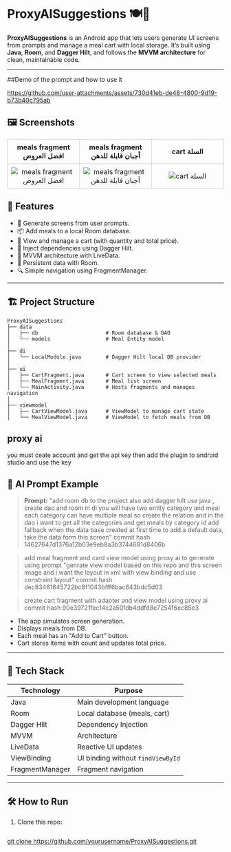 # ProxyAISuggestions 🍽️🤖

**ProxyAISuggestions** is an Android app that lets users generate UI screens from prompts and manage a meal cart with local storage. It’s built using **Java**, **Room**, and **Dagger Hilt**, and follows the **MVVM architecture** for clean, maintainable code.

---

##Demo of the prompt and how to use it 

https://github.com/user-attachments/assets/730d41eb-de48-4800-9d19-b73b40c795ab

## 🖼️ Screenshots

<table style="width: 100%; border-collapse: collapse;"><tbody><tr><th style="width: 33.333333333333336%; text-align: center; border: 1px solid #ccc; padding: 8px;">meals fragment افضل العروض  </th><th style="width: 33.333333333333336%; text-align: center; border: 1px solid #ccc; padding: 8px;">meals fragment  أجبان قابلة للدهن</th><th style="width: 33.333333333333336%; text-align: center; border: 1px solid #ccc; padding: 8px;">cart السلة</th></tr><tr><td style="width: 33.333333333333336%; text-align: center; border: 1px solid #ccc; padding: 8px;"><img style="max-width: 100%; height: auto;" alt="meals fragment افضل العروض" src="https://github.com/user-attachments/assets/3c59c96f-9733-4be1-a212-ff1512515bd7"></td><td style="width: 33.333333333333336%; text-align: center; border: 1px solid #ccc; padding: 8px;"><img style="max-width: 100%; height: auto;" alt="meals fragment  أجبان قابلة للدهن" src="https://github.com/user-attachments/assets/1d2bba98-92d2-4553-82ad-eb4df49d4054"></td><td style="width: 33.333333333333336%; text-align: center; border: 1px solid #ccc; padding: 8px;"><img style="max-width: 100%; height: auto;" alt="cart السلة" src="https://github.com/user-attachments/assets/82ff853d-4667-4538-a871-1ceea015f91f"></td></tr></tbody></table>


## 🚀 Features

- 🧠 Generate screens from user prompts.
- 📦 Add meals to a local Room database.
- 🛒 View and manage a cart (with quantity and total price).
- 💉 Inject dependencies using Dagger Hilt.
- 🧩 MVVM architecture with LiveData.
- 🔄 Persistent data with Room.
- 🔍 Simple navigation using FragmentManager.

---

## 🏗️ Project Structure

```
ProxyAISuggestions
├── data
│   ├── db                      # Room database & DAO
│   └── models                  # Meal Entity model
│
├── di
│   └── LocalModule.java        # Dagger Hilt local DB provider
│
├── ui
│   ├── CartFragment.java       # Cart screen to view selected meals
│   ├── MealFragment.java       # Meal list screen
│   └── MainActivity.java       # Hosts fragments and manages navigation
│
├── viewmodel
│   ├── CartViewModel.java      # ViewModel to manage cart state
│   └── MealViewModel.java      # ViewModel to fetch meals from DB
```
## proxy ai 
you must ceate account and get the api key then add the plugin to android studio and use the key 

## 🧠 AI Prompt Example

> **Prompt:**  "add room db to the project also add dagger hilt use java , create dao and room in di you will have two entity category and meal each category can have multiple meal so create the relation and in the dao i want to get all the categories and get meals by category id add fallback when the data base created at first time to add a default data, take the data form this screen"
> commit hash 14627647d1376a12b03e9eb8a3b3744681d8406b

> add meal fragment and card view model using proxy ai to generate using prompt "genrate view model based on this repo and this screen image and i want the layout in xml with view binding and use constraint layout"
> commit hash  dec83461645722bc8f1043bfff6bac643bdc5d03

> create cart fragment with adapter and view model using proxy ai
> commit hash 90e39721fec14c2a50fdb4ddfd8e7254f6ec85e3

- The app simulates screen generation.
- Displays meals from DB.
- Each meal has an "Add to Cart" button.
- Cart stores items with count and updates total price.

---


## 🧰 Tech Stack

| Technology    | Purpose                               |
|---------------|---------------------------------------|
| Java          | Main development language             |
| Room          | Local database (meals, cart)          |
| Dagger Hilt   | Dependency Injection                  |
| MVVM          | Architecture                          |
| LiveData      | Reactive UI updates                   |
| ViewBinding   | UI binding without `findViewById`     |
| FragmentManager| Fragment navigation                  |

---

## 🛠️ How to Run

1. Clone this repo:
   ```bash
[   git clone https://github.com/yourusername/ProxyAISuggestions.git
](https://github.com/mohamedebrahem13/ProxyAISuggestions.git)
